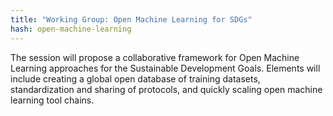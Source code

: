 ```yaml
---
title: "Working Group: Open Machine Learning for SDGs"
hash: open-machine-learning
---
```

The session will propose a collaborative framework for Open Machine Learning approaches for the Sustainable Development Goals. Elements will include creating a global open database of training datasets, standardization and sharing of protocols, and quickly scaling open machine learning tool chains.
